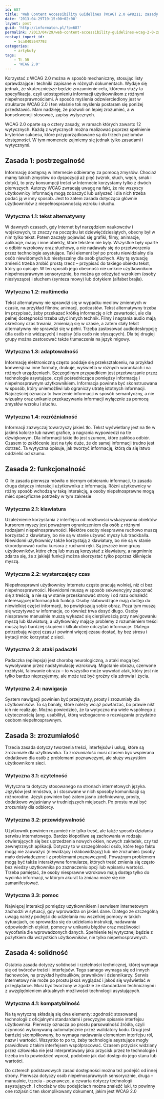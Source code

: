 ```yaml
---
id: 687
title: 'Web Content Accessibility Guidelines (WCAG) 2.0 &#8211; zasady i wytyczne nieco inaczej'
date: '2013-04-29T10:15:00+02:00'
layout: post
guid: 'http://informaton.pl/?p=687'
permalink: /2013/04/29/web-content-accessibility-guidelines-wcag-2-0-zasady-i-wytyczne-nieco-inaczej/
restapi_import_id:
    - 5ca8405547793
categories:
    - artykuły
tags:
    - TL-DR
    - 'WCAG 2.0'
---
```


Korzystać z WCAG 2.0 można w sposób mechaniczny, stosując listy sprawdzające i techniki zapisane w różnych dokumentach. Wydaje się jednak, że skuteczniejsze będzie zrozumienie celu, któremu służy ta specyfikacja, czyli udostępnieniu informacji użytkownikom z różnymi niepełnosprawnościami. A sposób myślenia odzwierciedlony jest w strukturze WCAG 2.0 i ten właśnie tok myślenia postaram się poniżej przedstawić. Mam nadzieję, że pozwoli on lepiej zrozumieć, a w konsekwencji stosować, zapisy wytycznych.

WCAG 2.0 oparte są o cztery zasady, w ramach których zawarto 12 wytycznych. Każdą z wytycznych można realizować poprzez spełnienie kryteriów sukcesu, które przyporządkowane są do trzech poziomów dostępności. W tym momencie zajmiemy się jednak tylko zasadami i wytycznymi.

## Zasada 1: postrzegalność

Informację dostępną w Internecie odbieramy za pomocą zmysłów. Chociaż mamy takich zmysłów do dyspozycji aż pięć (wzrok, słuch, węch, smak i dotyk), to przy konsumpcji treści w Internecie korzystamy tylko z dwóch pierwszych. Autorzy WCAG zwracają uwagę na fakt, że nie wszyscy użytkownicy informację mogą zobaczyć lub usłyszeć i dla nich trzeba podać ją w inny sposób. Jest to zatem zasada dotycząca głównie użytkowników z niepełnosprawnością wzroku i słuchu.

### Wytyczna 1.1: tekst alternatywny

W dawnych czasach, gdy Internet był narzędziem naukowców i wojskowych, to znaczy na początku lat dziewięćdziesiątych, obecny był w nim tylko tekst. Potem zaczęły pojawiać się grafiki, filmy, animacje, aplikacje, mapy i inne obiekty, które tekstem nie były. Wszystkie były oparte o odbiór wzrokowy oraz słuchowy, a nie nadawały się do przetworzenia przez technologie asystujące. Taki element był po prostu niewidzialny dla osób niewidomych lub niesłyszalny dla osób głuchych. Aby tą sytuację zmienić trzeba zrobić prostą rzecz – przypisać do takiego obiektu tekst, który go opisuje. W ten sposób jego obecność nie umknie użytkownikom niepełnosprawnym sensorycznie, bo można go odczytać wzrokiem (osoby niesłyszące) i słuchem (synteza mowy) lub dotykiem (alfabet brajla).

### Wytyczna 1.2: multimedia

Tekst alternatywny nie sprawdzi się w wypadku mediów zmiennych w czasie, na przykład filmów, animacji, podcastów. Tekst alternatywny trzeba im przypisać, żeby przekazać krótką informację o ich zawartości, ale dla pełnej dostępności trzeba użyć innych technik. Filmy i nagrania audio mają określony czas trwania, zmieniają się w czasie, a zatem stały tekst alternatywny nie sprawdzi się w pełni. Trzeba zastosować audiodeskrypcję (dla osób nie widzących) i napisy (dla osób nie słyszących). Dla tej drugiej grupy można zastosować także tłumaczenia na język migowy.

### Wytyczna 1.3: adaptowalność

Informację elektroniczną często poddaje się przekształceniu, na przykład konwersji na inne formaty, drukuje, wyświetla w różnych warunkach i na różnych urządzeniach. Szczególnym przypadkiem jest przetwarzanie przez technologie asystujące, czyli pośredniczące pomiędzy informacją i niepełnosprawnym użytkownikiem. Informacja powinna być skonstruowana w sposób, który uniemożliwi lub ograniczy utratę istotnych informacji. Najczęściej oznacza to tworzenie informacji w sposób semantyczny, a nie wizualny oraz unikanie przekazywania informacji wyłącznie za pomocą zmysłów wzroku i słuchu.

### Wytyczna 1.4: rozróżnialność

Informacji zazwyczaj towarzyszy jakieś tło. Tekst wyświetlany jest na tle w jakimś kolorze lub nawet grafice, a nagrania wypowiedzi na tle dźwiękowym. Dla informacji takie tło jest szumem, które zakłóca odbiór. Czasem to zakłócenie jest na tyle duże, że do samej informacji trudno jest dotrzeć. Ta wytyczna opisuje, jak tworzyć informację, którą da się łatwo oddzielić od szumu.

## Zasada 2: funkcjonalność

O ile zasada pierwsza mówiła o biernym odbieraniu informacji, to zasada druga dotyczy interakcji użytkownika z informacją. Różni użytkownicy w różny sposób wchodzą w taką interakcję, a osoby niepełnosprawne mogą mieć specyficzne potrzeby w tym zakresie

### Wytyczna 2.1: klawiatura

Uzależnienie korzystania z interfejsu od możliwości wskazywania obiektów kursorem myszy jest poważnym ograniczeniem dla osób z różnymi rodzajami niepełnosprawności. Niektóre osoby niesprawne ruchowo muszą korzystać z klawiatury, bo nie są w stanie używać myszy lub trackballa. Niewidomi użytkownicy także korzystają z klawiatury, bo nie są w stanie skoordynować ruchu kursora z ruchami ręki. Są jeszcze inne grupy użytkowników, które chcą lub muszą korzystać z klawiatury, a nagminnie zdarza się, że z jakiejś funkcji można skorzystać tylko poprzez kliknięcie myszą.

### Wytyczna 2.2: wystarczający czas

Niepełnosprawni użytkownicy Internetu często pracują wolniej, niż ci bez niepełnosprawności. Niewidomi muszą w sposób sekwencyjny zapoznać się z treścią, a nie są w stanie przeskanować strony i od razu odnaleźć interesującej informacji lub funkcji. Osoby słabowidzące mają dostęp do niewielkiej części informacji, bo powiększają sobie obraz. Poza tym muszą się wczytywać w informacje, co również trwa dosyć długo. Osoby niesprawne manualnie muszą wykazać się cierpliwością przy nawigowaniu myszą lub klawiaturą, a użytkownicy mający problemy z rozumieniem treści muszą być bardziej skupieni i kilkukrotnie odczytać informacje. Dlatego potrzebują więcej czasu i powinni więcej czasu dostać, by bez stresu i irytacji móc korzystać z sieci.

### Wytyczna 2.3: ataki padaczki

Padaczka (epilepsja) jest chorobą neurologiczną, a ataki mogą być wywoływane przez nadstymulację wzrokową. Migotanie obrazu, czerwone rozbłyski, falowanie obrazu – to wszystko może wywołać atak, który jest nie tylko bardzo nieprzyjemny, ale może też być groźny dla zdrowia i życia.

### Wytyczna 2.4: nawigacja

System nawigacji powinien być przejrzysty, prosty i zrozumiały dla użytkowników. To są banały, które należy wciąż powtarzać, bo prawie nikt ich nie realizuje. Można powiedzieć, że ta wytyczna ma wiele wspólnego z użytecznością (ang. usability), którą wzbogacono o rozwiązania przydatne osobom niepełnosprawnym.

## Zasada 3: zrozumiałość

Trzecia zasada dotyczy tworzenia treści, interfejsów i usług, które są zrozumiałe dla użytkownika. Ta zrozumiałość musi czasem być wspierana dodatkowo dla osób z problemami poznawczymi, ale służy wszystkim użytkownikom sieci.

### Wytyczna 3.1: czytelność

Wytyczna ta dotyczy stosowanego na stronach internetowych języka. Języków jest mnóstwo, a i stosowane w nich sposoby komunikacji są różnorodne. Język powinien być zatem jasno zdefiniowany, prosty, dodatkowo wyjaśniany w trudniejszych miejscach. Po prostu musi być zrozumiały dla odbiorcy.

### Wytyczna 3.2: przewidywalność

Użytkownik powinien rozumieć nie tylko treść, ale także sposób działania serwisu internetowego. Bardzo kłopotliwe są zachowania w rodzaju otwierających się bez uprzedzenia nowych okien, nowych zakładek, czy też zewnętrznych aplikacji. Dotyczy to w szczególności osób, które tego faktu mogą nie zauważyć (niewidzący i słabowidzący) lub nie zrozumieć (osoby mało doświadczone i z problemami poznawczymi). Poważnym problemem mogą być także interaktywne formularze, których treść zmienia się często bez wiedzy użytkownika po zaznaczeniu opcji lub wpisaniu wartości. Trzeba pamiętać, że osoby niesprawne wzrokowo mają dostęp tylko do wycinka informacji, w którym akurat ta zmiana może się nie zamanifestować.

### Wytyczna 3.3: pomoc

Najwięcej interakcji pomiędzy użytkownikiem i serwisem internetowym zachodzi w sytuacji, gdy wprowadza on jakieś dane. Dlatego ze szczególną uwagą należy podejść do udzielania mu wszelkiej pomocy w takich sytuacjach, co sprowadza się do udzielania instrukcji, nadawania odpowiednich etykiet, pomocy w unikaniu błędów oraz możliwości wycofania źle wprowadzonych danych. Spełnienie tej wytycznej będzie z pożytkiem dla wszystkich użytkowników, nie tylko niepełnosprawnych.

## Zasada 4: solidność

Ostatnia zasada dotyczy solidności i rzetelności technicznej, której wymaga się od twórców treści i interfejsów. Tego samego wymaga się od innych fachowców, na przykład hydraulików, prawników i dziennikarzy. Serwis internetowy nie może po prostu jakoś wyglądać i jakoś się wyświetlać w przeglądarce. Musi być tworzony w zgodzie ze standardami technicznymi i z uwzględnieniem aktualnych możliwości technologii asystujących.

### Wytyczna 4.1: kompatybilność

Na tą wytyczną składają się dwa elementy: zgodność stosowanej technologii z oficjalnymi standardami i precyzyjne opisanie interfejsu użytkownika. Pierwszy oznacza po prostu parsowalność źródła, czyli czynność wykonywaną automatycznie przez walidatory kodu. Drugi jest bardziej skomplikowany, bo wymaga nadawania elementom interfejsu ról, nazw i wartości. Wszystko to po to, żeby technologie asystujące mogły prawidłowo z takim interfejsem współpracować. Czasem przycisk widziany przez człowieka nie jest interpretowany jako przycisk przez te technologie i trzeba im to powiedzieć wprost, podobnie jak dać dostęp do jego stanu lub wartości.

Do czterech podstawowych zasad dostępności można też podejść od innej strony. Pierwsza dotyczy osób niepełnosprawnych sensorycznie, druga – manualnie, trzecia – poznawczo, a czwarta dotyczy technologii asystujących. I chociaż w obu podejściach można znaleźć luki, to powinny one rozjaśnić ten skomplikowany dokument, jakim jest WCAG 2.0
